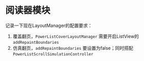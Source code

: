 # 阅读器模块

记录一下现在LayoutManager的配置要求：

1. 覆盖翻页，```PowerListCoverLayoutManager``` 需要开启ListView的 ```addRepaintBoundaries```
2. 仿真翻页，```addRepaintBoundaries``` 要设置为false；同时搭配 ```PowerListScrollSimulationController```